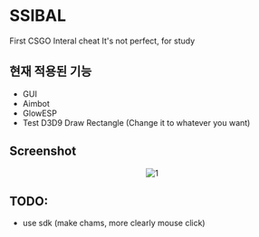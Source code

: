 # SSIBAL
First CSGO Interal cheat
It's not perfect, for study  

## 현재 적용된 기능  
- GUI  
- Aimbot  
- GlowESP  
- Test D3D9 Draw Rectangle (Change it to whatever you want)  
  
## Screenshot

<div align=center>

![1](https://user-images.githubusercontent.com/70523536/110226752-178c5880-7f35-11eb-93cc-3b4b43485044.png)

</div>
  
## TODO:  
- use sdk (make chams, more clearly mouse click)
